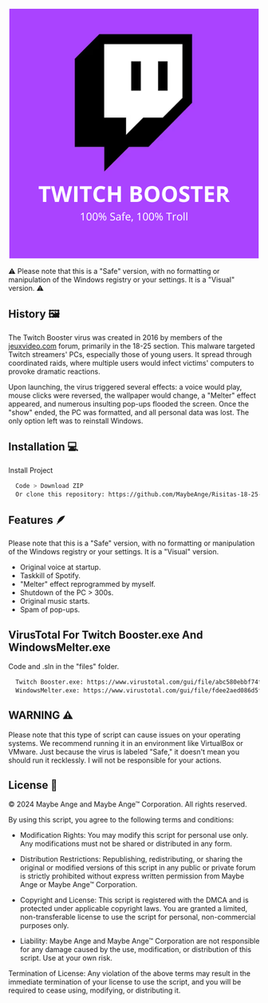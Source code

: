 <p align="center">
  <img src="https://github.com/MaybeAnge/Images/blob/main/Twitch%20Booster.png"
</p>

⚠️ Please note that this is a "Safe" version, with no formatting or manipulation of the Windows registry or your settings. It is a "Visual" version. ⚠️

## History 🖼️

The Twitch Booster virus was created in 2016 by members of the <a href="https://www.jeuxvideo.com">jeuxvideo.com</a> forum, primarily in the 18-25 section. This malware targeted Twitch streamers' PCs, especially those of young users. It spread through coordinated raids, where multiple users would infect victims' computers to provoke dramatic reactions.

Upon launching, the virus triggered several effects: a voice would play, mouse clicks were reversed, the wallpaper would change, a "Melter" effect appeared, and numerous insulting pop-ups flooded the screen. Once the "show" ended, the PC was formatted, and all personal data was lost. The only option left was to reinstall Windows.
## Installation 💻

Install Project

```bash
  Code > Download ZIP
  Or clone this repository: https://github.com/MaybeAnge/Risitas-18-25-Twitch-Booster.git
```

## Features 🪶

Please note that this is a "Safe" version, with no formatting or manipulation of the Windows registry or your settings. It is a "Visual" version.

- Original voice at startup.
- Taskkill of Spotify.
- "Melter" effect reprogrammed by myself.
- Shutdown of the PC > 300s.
- Original music starts.
- Spam of pop-ups.

## VirusTotal For Twitch Booster.exe And WindowsMelter.exe

Code and .sln in the "files" folder.

```bash
  Twitch Booster.exe: https://www.virustotal.com/gui/file/abc580ebbf74fb6329cc90895bbf13f13eaa33c25842a317105a24e908e76746
  WindowsMelter.exe: https://www.virustotal.com/gui/file/fdee2aed086d5fe4ca3eea0ab58f240ab9b2d505fe6053c554fb6ff46c818352
```

## WARNING ⚠️

Please note that this type of script can cause issues on your operating systems.
We recommend running it in an environment like VirtualBox or VMware. Just because the virus is labeled "Safe," it doesn't mean you should run it recklessly. I will not be responsible for your actions.

## License 🧾

© 2024 Maybe Ange and Maybe Ange™ Corporation. All rights reserved.

By using this script, you agree to the following terms and conditions:

-  Modification Rights: You may modify this script for personal use only. Any modifications must not be shared or distributed in any form.

- Distribution Restrictions: Republishing, redistributing, or sharing the original or modified versions of this script in any public or private forum is strictly prohibited without express written permission from Maybe Ange or Maybe Ange™ Corporation.

- Copyright and License: This script is registered with the DMCA and is protected under applicable copyright laws. You are granted a limited, non-transferable license to use the script for personal, non-commercial purposes only.

- Liability: Maybe Ange and Maybe Ange™ Corporation are not responsible for any damage caused by the use, modification, or distribution of this script. Use at your own risk.

Termination of License: Any violation of the above terms may result in the immediate termination of your license to use the script, and you will be required to cease using, modifying, or distributing it.
